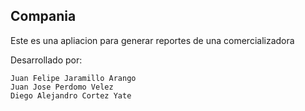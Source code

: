 ## Compania

Este es una apliacion para generar reportes de una comercializadora

Desarrollado por:

    Juan Felipe Jaramillo Arango
    Juan Jose Perdomo Velez
    Diego Alejandro Cortez Yate